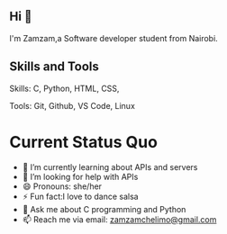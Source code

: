 ## Hi 👋
 I'm Zamzam,a Software developer student from Nairobi.

## Skills and Tools
Skills: C, Python, HTML, CSS,

Tools: Git, Github, VS Code, Linux
# Current Status Quo
- 🌱 I’m currently learning about APIs and servers
- 🤔 I’m looking for help with APIs
- 😄 Pronouns: she/her
- ⚡ Fun fact:I love to dance salsa
- 💬 Ask me about C programming and Python
- 📫 Reach me via email: zamzamchelimo@gmail.com
<!--
**Zamzamke/Zamzamke** is a ✨ _special_ ✨ repository because its `README.md` (this file) appears on your GitHub profile.

Here are some ideas to get you started:

- 🔭 I’m currently working on ...
- 🌱 I’m currently learning ...
- 👯 I’m looking to collaborate on ...
- 🤔 I’m looking for help with APIs
- 💬 Ask me about ...
- 📫 Reach me via 
- 😄 Pronouns: she/her
- ⚡ Fun fact:I love to dance salsa
-->
